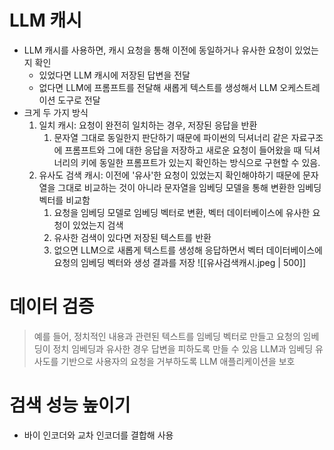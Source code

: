 # LLM 캐시
- LLM 캐시를 사용하면, 캐시 요청을 통해 이전에 동일하거나 유사한 요청이 있었는지 확인
	- 있었다면 LLM 캐시에 저장된 답변을 전달
	- 없다면 LLM에 프롬프트를 전달해 새롭게 텍스트를 생성해서 LLM 오케스트레이션 도구로 전달
- 크게 두 가지 방식 
	1. 일치 캐시: 요청이 완전히 일치하는 경우, 저장된 응답을 반환
		1. 문자열 그대로 동일한지 판단하기 때문에 파이썬의 딕셔너리 같은 자료구조에 프롬프트와 그에 대한 응답을 저장하고 새로운 요청이 들어왔을 때 딕셔너리의 키에 동일한 프롬프트가 있는지 확인하는 방식으로 구현할 수 있음.
	2. 유사도 검색 캐시: 이전에 '유사'한 요청이 있었는지 확인해야하기 때문에 문자열을 그대로 비교하는 것이 아니라 문자열을 임베딩 모델을 통해 변환한 임베딩 벡터를 비교함
		1. 요청을 임베딩 모델로 임베딩 벡터로 변환, 벡터 데이터베이스에 유사한 요청이 있었는지 검색
		2. 유사한 검색이 있다면 저장된 텍스트를 반환
		3. 없으면 LLM으로 새롭게 텍스트를 생성해 응답하면서 벡터 데이터베이스에 요청의 임베딩 벡터와 생성 결과를 저장
	![[유사검색캐시.jpeg | 500]]

# 데이터 검증
> 예를 들어, 정치적인 내용과 관련된 텍스트를 임베딩 벡터로 만들고 요청의 임베딩이 정치 임베딩과 유사한 경우 답변을 피하도록 만들 수 있음
> LLM과 임베딩 유사도를 기반으로 사용자의 요청을 거부하도록 LLM 애플리케이션을 보호

# 검색 성능 높이기
- 바이 인코더와 교차 인코더를 결합해 사용

